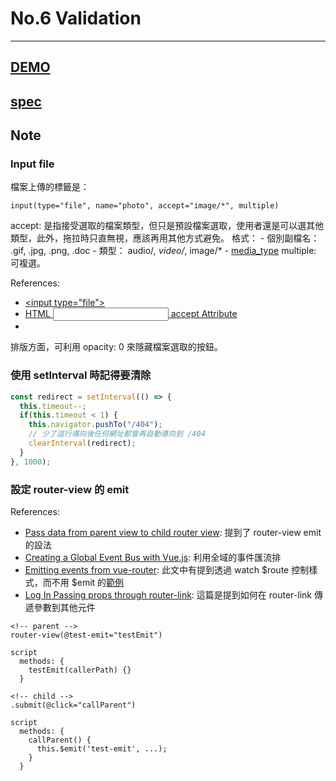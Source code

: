 # No.6 Validation

---

## [DEMO](dist/)

## [spec](https://hexschool.github.io/THE_F2E_Design/week6-validation)


## Note

### Input file

檔案上傳的標籤是：

```pug
input(type="file", name="photo", accept="image/*", multiple)
```

accept:
  是指接受選取的檔案類型，但只是預設檔案選取，使用者還是可以選其他類型，此外，拖拉時只直無視，應該再用其他方式避免。
  格式：
    - 個別副檔名： .gif, .jpg, .png, .doc
    - 類型： audio/*, video/*, image/*
    - [media_type](https://www.iana.org/assignments/media-types/media-types.xhtml)
multiple: 可複選。

References:

- [\<input type="file">](https://developer.mozilla.org/en-US/docs/Web/HTML/Element/input/file)
- [HTML <input> accept Attribute](https://www.w3schools.com/tags/att_input_accept.asp)
- []()

排版方面，可利用 opacity: 0 來隱藏檔案選取的按鈕。

### 使用 setInterval 時記得要清除

```js
const redirect = setInterval(() => {
  this.timeout--;
  if(this.timeout < 1) {
    this.navigator.pushTo("/404");
    // 少了這行導向後任何網址都會再自動導向到 /404
    clearInterval(redirect);
  }
}, 1000);
```

### 設定 router-view 的 emit

References:
- [Pass data from parent view to child router view](https://forum.vuejs.org/t/pass-data-from-parent-view-to-child-router-view/27926): 提到了 router-view emit 的設法
- [Creating a Global Event Bus with Vue.js](https://alligator.io/vuejs/global-event-bus/): 利用全域的事件匯流排
- [Emitting events from vue-router](https://forum.vuejs.org/t/emitting-events-from-vue-router/10136): 此文中有提到透過 watch $route 控制樣式，而不用 $emit 的[範例](https://jsfiddle.net/nxrq5rhe/2/)
- [Log In Passing props through router-link](https://forum.vuejs.org/t/passing-props-through-router-link-solved/16868): 這篇是提到如何在 router-link 傳遞參數到其他元件

```pug
<!-- parent -->
router-view(@test-emit="testEmit")

script
  methods: {
    testEmit(callerPath) {}
  }

<!-- child -->
.submit(@click="callParent")

script
  methods: {
    callParent() {
      this.$emit('test-emit', ...);
    }
  }
```
